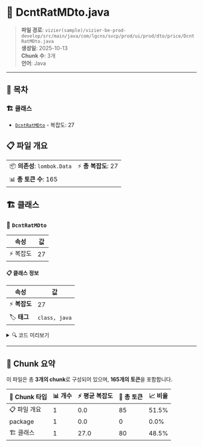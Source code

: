 # 📄 DcntRatMDto.java

> **파일 경로**: `vizier(sample)/vizier-be-prod-develop/src/main/java/com/lgcns/svcp/prod/ui/prod/dto/price/DcntRatMDto.java`  
> **생성일**: 2025-10-13  
> **Chunk 수**: 3개  
> **언어**: Java
---

## 📑 목차

### 🏗️ 클래스
- [`DcntRatMDto`](#class-dcntratmdto) - 복잡도: 27

## 📋 파일 개요

| | |
|--|--|
| 📦 **의존성**: `lombok.Data` | ⚡ **총 복잡도**: 27 |
| 📊 **총 토큰 수**: 165 |  |



## 🏗️ 클래스

### <a id="class-dcntratmdto"></a>🎯 `DcntRatMDto`

| 속성 | 값 |
|------|----|
| ⚡ 복잡도 | 27 |



#### 📋 클래스 정보

| 속성 | 값 |
|------|----|
| ⚡ **복잡도** | 27 || 📍 **라인 범위** | 6-6 |
| 🏷️ **태그** | `class, java` |

<details>
<summary>🔍 코드 미리보기</summary>

```java
public class DcntRatMDto {
	private String prodUuid;
	private String dcntRatCd;
	private String dcntRatNm;
	private String valdStrtDtm;
	private String valdEndDtm;
	private String ratDivsCd;
	private String ratAplyLvCd;
	private String ratAplyDivsCd;
	private String ratDetlDivsCd;
	private String dcntRat;
	private String dcntRatAplyCyvl;
	private String dcntRatAplyCyclCd;
	private String daCalcDivsCd;
	private String ratAplyKdCd;
	private String billItemLclsCd;
	private String billItemMclsCd;
	private String billItemCd;
	private String ratCalcMthdCd;
	private String cntcAmtInfvl;
	private String sectAplyKdCd;
	private String rgstUsr;
	private String rgstDtm;
	private String updUsr;
	private String updDtm;
	private String type;
}...
```

**Chunk 정보**
- 🆔 **ID**: `62187a27c1bd`
- 📍 **라인**: 6-6
- 📊 **토큰**: 80
- 🏷️ **태그**: `class, java`

</details>

---





## 🧩 Chunk 요약

이 파일은 총 **3개의 chunk**로 구성되어 있으며, **165개의 토큰**을 포함합니다.

| 🧩 Chunk 타입 | 📊 개수 | ⚡ 평균 복잡도 | 📝 총 토큰 | 📈 비율 |
|---------------|--------|-------------|----------|--------|
| 📋 파일 개요 | 1 | 0.0 | 85 | 51.5% |
| package | 1 | 0.0 | 0 | 0.0% |
| 🏗️ 클래스 | 1 | 27.0 | 80 | 48.5% |

